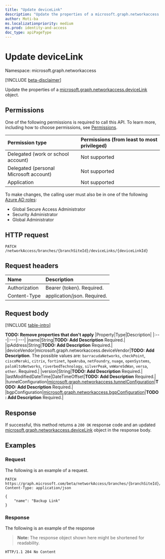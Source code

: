 ```yaml
---
title: "Update deviceLink"
description: "Update the properties of a microsoft.graph.networkaccess.deviceLink object."
author: Moti-ba
ms.localizationpriority: medium
ms.prod: identity-and-access
doc_type: apiPageType
---
```


# Update deviceLink
Namespace: microsoft.graph.networkaccess

[!INCLUDE [beta-disclaimer](../../includes/beta-disclaimer.md)]

Update the properties of a [microsoft.graph.networkaccess.deviceLink](../resources/networkaccess-devicelink.md) object.

## Permissions
One of the following permissions is required to call this API. To learn more, including how to choose permissions, see [Permissions](/graph/permissions-reference).

|Permission type|Permissions (from least to most privileged)|
|:---|:---|
|Delegated (work or school account)|Not supported|
|Delegated (personal Microsoft account)|Not supported|
|Application|Not supported|

To make changes, the calling user must also be in one of the following [Azure AD roles](https://learn.microsoft.com/en-us/azure/active-directory/roles/permissions-reference):

* Global Secure Access Administrator
* Security Administrator
* Global Administrator

## HTTP request

<!-- {
  "blockType": "ignored"
}
-->
``` http
PATCH /networkAccess/branches/{branchSiteId}/deviceLinks/{deviceLinkId}
```

## Request headers
|Name|Description|
|:---|:---|
|Authorization|Bearer {token}. Required.|
|Content-Type|application/json. Required.|

## Request body
[!INCLUDE [table-intro](../../includes/update-property-table-intro.md)]


**TODO: Remove properties that don't apply**
|Property|Type|Description|
|:---|:---|:---|
|name|String|**TODO: Add Description** Required.|
|ipAddress|String|**TODO: Add Description** Required.|
|deviceVendor|microsoft.graph.networkaccess.deviceVendor|**TODO: Add Description**. The possible values are: `barracudaNetworks`, `checkPoint`, `ciscoMeraki`, `citrix`, `fortinet`, `hpeAruba`, `netFoundry`, `nuage`, `openSystems`, `paloAltoNetworks`, `riverbedTechnology`, `silverPeak`, `vmWareSdWan`, `versa`, `other`. Required.|
|version|String|**TODO: Add Description** Required.|
|lastModifiedDateTime|DateTimeOffset|**TODO: Add Description** Required.|
|tunnelConfiguration|[microsoft.graph.networkaccess.tunnelConfiguration](../resources/networkaccess-tunnelconfiguration.md)|**TODO: Add Description** Required.|
|bgpConfiguration|[microsoft.graph.networkaccess.bgpConfiguration](../resources/networkaccess-bgpconfiguration.md)|**TODO: Add Description** Required.|



## Response

If successful, this method returns a `200 OK` response code and an updated [microsoft.graph.networkaccess.deviceLink](../resources/networkaccess-devicelink.md) object in the response body.

## Examples

### Request
The following is an example of a request.
<!-- {
  "blockType": "request",
  "name": "update_devicelink"
}
-->
``` http
PATCH https://graph.microsoft.com/beta/networkAccess/branches/{branchSiteId}/deviceLinks/{deviceLinkId}
Content-Type: application/json

{
    "name": "Backup Link"
}
```


### Response
The following is an example of the response
>**Note:** The response object shown here might be shortened for readability.
<!-- {
  "blockType": "response",
  "truncated": true
}
-->
``` http
HTTP/1.1 204 No Content
```


